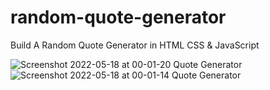 # random-quote-generator
Build A Random Quote Generator in HTML CSS &amp; JavaScript

![Screenshot 2022-05-18 at 00-01-20 Quote Generator](https://user-images.githubusercontent.com/91802048/168948504-f2f44cac-2e7b-43a8-8750-91ff3402cc12.png)
![Screenshot 2022-05-18 at 00-01-14 Quote Generator](https://user-images.githubusercontent.com/91802048/168948507-040244d6-a96d-4742-a4ef-36c0d0b9505c.png)

